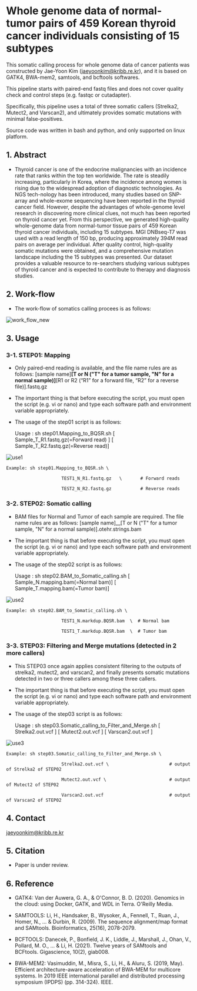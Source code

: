 # Whole genome data of normal-tumor pairs of 459 Korean thyroid cancer individuals consisting of 15 subtypes

This somatic calling process for whole genome data of cancer patients was constructed by Jae-Yoon Kim (jaeyoonkim@kribb.re.kr), and it is based on GATK4, BWA-mem2, samtools, and bcftools softwares.

This pipeline starts with paired-end fastq files and does not cover quality check and control steps (e.g. fastqc or cutadapter).

Specifically, this pipeline uses a total of three somatic callers (Strelka2, Mutect2, and Varscan2), and ultimately provides somatic mutations with minimal false-positives.

Source code was written in bash and python, and only supported on linux platform.


## 1. Abstract

- Thyroid cancer is one of the endocrine malignancies with an incidence rate that ranks within the top ten worldwide. The rate is steadily increasing, particularly in Korea, where the incidence among women is rising due to the widespread adoption of diagnostic technologies. As NGS tech-nology has been introduced, many studies based on SNP-array and whole-exome sequencing have been reported in the thyroid cancer field. However, despite the advantages of whole-genome level research in discovering more clinical clues, not much has been reported on thyroid cancer yet. From this perspective, we generated high-quality whole-genome data from normal-tumor tissue pairs of 459 Korean thyroid cancer individuals, including 15 subtypes. MGI DNBseq-T7 was used with a read length of 150 bp, producing approximately 394M read pairs on average per individual. After quality control, high-quality somatic mutations were obtained, and a comprehensive mutation landscape including the 15 subtypes was presented. Our dataset provides a valuable resource to re-searchers studying various subtypes of thyroid cancer and is expected to contribute to therapy and diagnosis studies.


## 2. Work-flow

 - The work-flow of somatics calling procees is as follows:

![work_flow_new](https://github.com/JaeYoonKim72/CRC_Korean/assets/49300659/bf26dc22-72fc-4408-8d26-a5c01871fdf8)


## 3. Usage

### 3-1. STEP01: Mapping

 - Only paired-end reading is available, and the file name rules are as follows: [sample name]__[T or N ("T" for a tumor sample, "N" for a normal sample)]__[R1 or R2 (“R1” for a forward file, “R2” for a reverse file)].fastq.gz

 - The important thing is that before executing the script, you must open the script (e.g. vi or nano) and type each software path and environment variable appropriately.

 - The usage of the step01 script is as follows:

    Usage : sh step01.Mapping_to_BQSR.sh  [ Sample_T_R1.fastq.gz(=Forward read) ]    [ Sample_T_R2.fastq.gz(=Reverse read)]


![use1](https://github.com/JaeYoonKim72/CRC_Korean/assets/49300659/29469768-4bcb-4099-9094-b2cc343446b8)

    Example: sh step01.Mapping_to_BQSR.sh \
    
                         TEST1_N_R1.fastq.gz   \       # Forward reads

                         TEST2_N_R2.fastq.gz           # Reverse reads


### 3-2. STEP02: Somatic calling

 - BAM files for Normal and Tumor of each sample are required. The file name rules are as follows: [sample name]__[T or N ("T" for a tumor sample, "N" for a normal sample)].otehr.strings.bam

 - The important thing is that before executing the script, you must open the script (e.g. vi or nano) and type each software path and environment variable appropriately.

 - The usage of the step02 script is as follows:

    Usage : sh step02.BAM_to_Somatic_calling.sh   [ Sample_N.mapping.bam(=Normal bam)]     [ Sample_T.mapping.bam(=Tumor bam)]

![use2](https://github.com/JaeYoonKim72/CRC_Korean/assets/49300659/45bf62ef-d787-433b-ac53-c6269fe4da30)

    Example: sh step02.BAM_to_Somatic_calling.sh \
    
                         TEST1_N.markdup.BQSR.bam  \  # Normal bam
                          
                         TEST1_T.markdup.BQSR.bam  \  # Tumor bam
        
        
### 3-3. STEP03: Filtering and Merge mutations (detected in 2 more callers)

 - This STEP03 once again applies consistent filtering to the outputs of strelka2, mutect2, and varscan2, and finally presents somatic mutations detected in two or three callers among these three callers.

 - The important thing is that before executing the script, you must open the script (e.g. vi or nano) and type each software path and environment variable appropriately.
   
 - The usage of the step03 script is as follows:
   
    Usage : sh step03.Somatic_calling_to_Filter_and_Merge.sh   [ Strelka2.out.vcf ]     [ Mutect2.out.vcf ]     [ Varscan2.out.vcf ]

![use3](https://github.com/JaeYoonKim72/CRC_Korean/assets/49300659/814df0e1-271a-451b-8e95-61cb719f595c)

    Example: sh step03.Somatic_calling_to_Filter_and_Merge.sh \
    
                         Strelka2.out.vcf \                       # output of Strelka2 of STEP02
                         
                         Mutect2.out.vcf \                        # output of Mutect2 of STEP02
                         
                         Varscan2.out.vcf                         # output of Varscan2 of STEP02

                         

## 4. Contact

jaeyoonkim@kribb.re.kr


## 5. Citation

- Paper is under review.


## 6. Reference

 - GATK4: Van der Auwera, G. A., & O'Connor, B. D. (2020). Genomics in the cloud: using Docker, GATK, and WDL in Terra. O'Reilly Media.

 - SAMTOOLS: Li, H., Handsaker, B., Wysoker, A., Fennell, T., Ruan, J., Homer, N., ... & Durbin, R. (2009). The sequence alignment/map format and SAMtools. Bioinformatics, 25(16), 2078-2079.

 - BCFTOOLS: Danecek, P., Bonfield, J. K., Liddle, J., Marshall, J., Ohan, V., Pollard, M. O., ... & Li, H. (2021). Twelve years of SAMtools and BCFtools. Gigascience, 10(2), giab008.
 
 - BWA-MEM2: Vasimuddin, M., Misra, S., Li, H., & Aluru, S. (2019, May). Efficient architecture-aware acceleration of BWA-MEM for multicore systems. In 2019 IEEE international parallel and distributed processing symposium (IPDPS) (pp. 314-324). IEEE.
